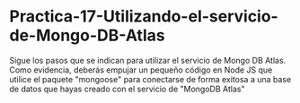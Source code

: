 # Practica-17-Utilizando-el-servicio-de-Mongo-DB-Atlas
Sigue los pasos que se indican para utilizar el servicio de Mongo DB Atlas. Como evidencia, deberás empujar un pequeño código en Node JS que utilice el paquete "mongoose" para conectarse de forma exitosa a una base de datos que hayas creado con el servicio de "MongoDB Atlas"
